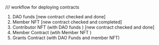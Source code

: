 /// workflow for deploying contracts

1. DAO funds [new contract checked and done]
2. Member NFT [new contract checked and completed]
3. Contributor NFT (with DAO funds ) [new contract checked and done]
4. Member Contract (wtih Member NFT )
5. Grants Contract (with DAO Funds and member NFT)
